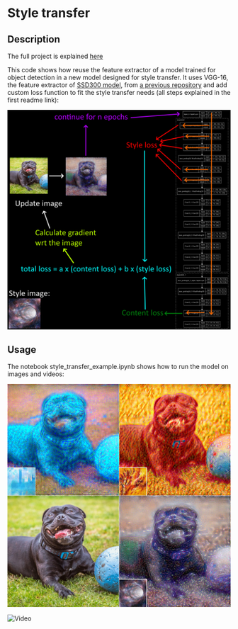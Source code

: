 # Style transfer

## Description
 
The full project is explained [here](https://apiquet.com/2021/01/22/style-transfer-with-vgg-16/)

This code shows how reuse the feature extractor of a model trained for object detection in a new model designed for style transfer. It uses VGG-16, the feature extractor of [SSD300 model](https://arxiv.org/abs/1512.02325), from [a previous repository](https://github.com/Apiquet/Tracking_SSD_ReID) and add custom loss function to fit the style transfer needs (all steps explained in the first readme link):

![Image](imgs/style_transfer_steps.png)

## Usage

The notebook style_transfer_example.ipynb shows how to run the model on images and videos:

![Image](imgs/concatenate_2.jpg)

![Video](imgs/concatenate.gif)
